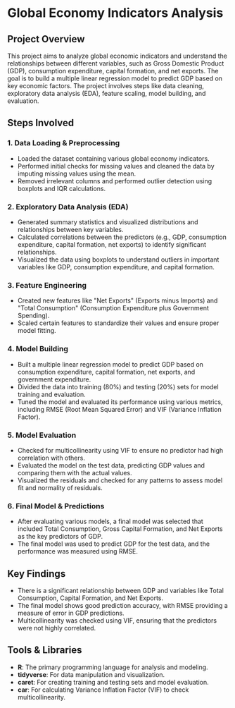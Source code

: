 # Global Economy Indicators Analysis

## Project Overview

This project aims to analyze global economic indicators and understand the relationships between different variables, such as Gross Domestic Product (GDP), consumption expenditure, capital formation, and net exports. The goal is to build a multiple linear regression model to predict GDP based on key economic factors. The project involves steps like data cleaning, exploratory data analysis (EDA), feature scaling, model building, and evaluation.

## Steps Involved

### 1. **Data Loading & Preprocessing**
   - Loaded the dataset containing various global economy indicators.
   - Performed initial checks for missing values and cleaned the data by imputing missing values using the mean.
   - Removed irrelevant columns and performed outlier detection using boxplots and IQR calculations.

### 2. **Exploratory Data Analysis (EDA)**
   - Generated summary statistics and visualized distributions and relationships between key variables.
   - Calculated correlations between the predictors (e.g., GDP, consumption expenditure, capital formation, net exports) to identify significant relationships.
   - Visualized the data using boxplots to understand outliers in important variables like GDP, consumption expenditure, and capital formation.

### 3. **Feature Engineering**
   - Created new features like "Net Exports" (Exports minus Imports) and "Total Consumption" (Consumption Expenditure plus Government Spending).
   - Scaled certain features to standardize their values and ensure proper model fitting.

### 4. **Model Building**
   - Built a multiple linear regression model to predict GDP based on consumption expenditure, capital formation, net exports, and government expenditure.
   - Divided the data into training (80%) and testing (20%) sets for model training and evaluation.
   - Tuned the model and evaluated its performance using various metrics, including RMSE (Root Mean Squared Error) and VIF (Variance Inflation Factor).

### 5. **Model Evaluation**
   - Checked for multicollinearity using VIF to ensure no predictor had high correlation with others.
   - Evaluated the model on the test data, predicting GDP values and comparing them with the actual values.
   - Visualized the residuals and checked for any patterns to assess model fit and normality of residuals.

### 6. **Final Model & Predictions**
   - After evaluating various models, a final model was selected that included Total Consumption, Gross Capital Formation, and Net Exports as the key predictors of GDP.
   - The final model was used to predict GDP for the test data, and the performance was measured using RMSE.

## Key Findings
   - There is a significant relationship between GDP and variables like Total Consumption, Capital Formation, and Net Exports.
   - The final model shows good prediction accuracy, with RMSE providing a measure of error in GDP predictions.
   - Multicollinearity was checked using VIF, ensuring that the predictors were not highly correlated.

## Tools & Libraries
   - **R**: The primary programming language for analysis and modeling.
   - **tidyverse**: For data manipulation and visualization.
   - **caret**: For creating training and testing sets and model evaluation.
   - **car**: For calculating Variance Inflation Factor (VIF) to check multicollinearity.

